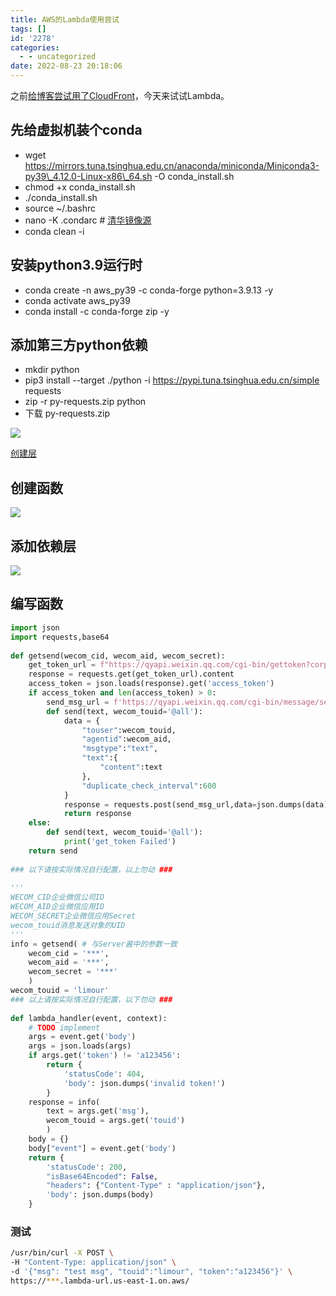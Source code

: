 ```yaml
---
title: AWS的Lambda使用尝试
tags: []
id: '2278'
categories:
  - - uncategorized
date: 2022-08-23 20:18:06
---
```


之前[给博客尝试用了CloudFront](https://occdn.limour.top/2187.html)，今天来试试Lambda。

## 先给虚拟机装个conda

*   wget https://mirrors.tuna.tsinghua.edu.cn/anaconda/miniconda/Miniconda3-py39\_4.12.0-Linux-x86\_64.sh -O conda\_install.sh
*   chmod +x conda\_install.sh
*   ./conda\_install.sh
*   source ~/.bashrc
*   nano -K .condarc # [清华镜像源](https://mirrors.tuna.tsinghua.edu.cn/help/anaconda/)
*   conda clean -i

## 安装python3.9运行时

*   conda create -n aws\_py39 -c conda-forge python=3.9.13 -y
*   conda activate aws\_py39
*   conda install -c conda-forge zip -y

## 添加第三方python依赖

*   mkdir python
*   pip3 install --target ./python -i https://pypi.tuna.tsinghua.edu.cn/simple requests
*   zip -r py-requests.zip python
*   下载 py-requests.zip

![](https://img-cdn.limour.top/2022/08/23/6304b9102f98d.png)

[创建层](https://aws.amazon.com/cn/blogs/china/use-aws-lambda-layer-function/)

## 创建函数

![](https://img-cdn.limour.top/2022/08/23/6304b9edf26b2.png)

## 添加依赖层

![](https://img-cdn.limour.top/2022/08/23/6304bb0d72894.png)

## 编写函数

```python
import json
import requests,base64
 
def getsend(wecom_cid, wecom_aid, wecom_secret):
    get_token_url = f"https://qyapi.weixin.qq.com/cgi-bin/gettoken?corpid={wecom_cid}&corpsecret={wecom_secret}"
    response = requests.get(get_token_url).content
    access_token = json.loads(response).get('access_token')
    if access_token and len(access_token) > 0:
        send_msg_url = f'https://qyapi.weixin.qq.com/cgi-bin/message/send?access_token={access_token}'
        def send(text, wecom_touid='@all'):
            data = {
                "touser":wecom_touid,
                "agentid":wecom_aid,
                "msgtype":"text",
                "text":{
                    "content":text
                },
                "duplicate_check_interval":600
            }
            response = requests.post(send_msg_url,data=json.dumps(data)).content
            return response
    else:
        def send(text, wecom_touid='@all'):
            print('get_token Failed')
    return send
 
### 以下请按实际情况自行配置，以上勿动 ###
 
'''
WECOM_CID企业微信公司ID
WECOM_AID企业微信应用ID
WECOM_SECRET企业微信应用Secret
wecom_touid消息发送对象的UID
'''
info = getsend( # 与Server酱中的参数一致
    wecom_cid = '***',
    wecom_aid = '***',
    wecom_secret = '***'
    )
wecom_touid = 'limour'
### 以上请按实际情况自行配置，以下勿动 ###
 
def lambda_handler(event, context):
    # TODO implement
    args = event.get('body')
    args = json.loads(args)
    if args.get('token') != 'a123456':
        return {
            'statusCode': 404,
            'body': json.dumps('invalid token!')
        }
    response = info(
        text = args.get('msg'),
        wecom_touid = args.get('touid')
        )
    body = {}
    body["event"] = event.get('body')
    return {
        'statusCode': 200,
        "isBase64Encoded": False,
        "headers": {"Content-Type" : "application/json"},
        'body': json.dumps(body)
    }
```

### 测试

```sh
/usr/bin/curl -X POST \
-H "Content-Type: application/json" \
-d '{"msg": "test msg", "touid":"limour", "token":"a123456"}' \
https://***.lambda-url.us-east-1.on.aws/
```
